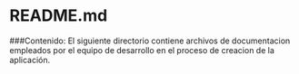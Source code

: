 README.md
=========

###Contenido:
El siguiente directorio contiene archivos de documentacion empleados por el
equipo de desarrollo en el proceso de creacion de la aplicación.